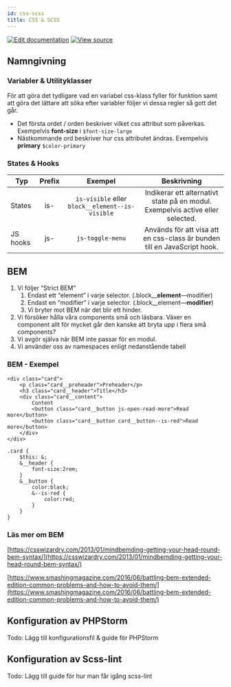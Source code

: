 ```yaml
---
id: css-scss
title: CSS & SCSS
---
```


[![Edit documentation](https://img.shields.io/badge/GITHUB-edit%20doc-green.svg)](https://github.com/DanielJohnsson87/raket-factory/blob/master/docusaurus/docs/code-standard/css-bem.md)
[![View source](https://img.shields.io/badge/GITHUB-view%20source-green.svg)](https://github.com/DanielJohnsson87/raket-factory/tree/master/dionysos)


## Namngivning

### Variabler & Utilityklasser
För att göra det tydligare vad en variabel css-klass fyller för funktion samt att göra det lättare att söka efter variabler
följer vi dessa regler så gott det går. 
- Det första ordet / orden beskriver vilket css attribut som påverkas. Exempelvis **font-size** i `$font-size-large`
- Nästkommande ord beskriver hur css attributet ändras. Exempelvis **primary** `$color-primary` 


### States & Hooks

| Typ           | Prefix | Exempel         | Beskrivning  |
| ------------- |:------:|:---------------:| :-----------:|
| States        | is-    | `is-visible` eller `block__element--is-visible`  	 | Indikerar ett alternativt state på en modul. Exempelvis active eller selected.    |
| JS hooks      | js-    | `js-toggle-menu`  | Används för att visa att en css-class är bunden till en JavaScript hook.    |



## BEM

1. Vi följer “Strict BEM”
    1. Endast ett “element” i varje selector. (.block__**element**—modifier)
    2. Endast en “modifier” i varje selector. (.block__element—**modifier**)
    3. Vi bryter mot BEM när det blir ett hinder.
2. Vi försöker hålla våra components små och läsbara. Växer en component allt för mycket går den kanske att bryta upp i flera små components?
3. Vi avgör själva när BEM inte passar för en modul.
4. Vi använder oss av namespaces enligt nedanstående tabell

### BEM - Exempel

```
<div class="card">
	<p class="card__preheader">Preheader</p>
 	<h3 class="card__header">Title</h3>
 	<div class="card__content">
		Content
 		<button class="card__button js-open-read-more">Read more</button>
 		<button class="card__button card__button--is-red">Read more</button>
 	</div>
</div>
```

```
.card {
	$this: &;
	&__header {
		font-size:2rem;
	}
	&__button {
		color:black;
		&--is-red {
			color:red;
		}
	}
}
```

### Läs mer om BEM

[https://csswizardry.com/2013/01/mindbemding-getting-your-head-round-bem-syntax/](https://csswizardry.com/2013/01/mindbemding-getting-your-head-round-bem-syntax/)

[https://www.smashingmagazine.com/2016/06/battling-bem-extended-edition-common-problems-and-how-to-avoid-them/](https://www.smashingmagazine.com/2016/06/battling-bem-extended-edition-common-problems-and-how-to-avoid-them/)


## Konfiguration av PHPStorm
Todo: Lägg till konfigurationsfil & guide för PHPStorm

## Konfiguration av Scss-lint
Todo: Lägg till guide för hur man får igång scss-lint
